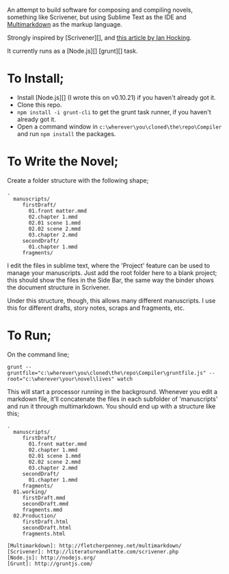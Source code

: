 An attempt to build software for composing and compiling novels, something like Scrivener, but using Sublime Text as the IDE and [Multimarkdown]() as the markup language. 

Strongly inspired by [Scrivener][], and [this article by Ian Hocking](http://ianhocking.com/2013/06/22/writing-a-novel-using-markdown/).

It currently runs as a [Node.js][] [grunt][] task.

# To Install;

- Install [Node.js][] (I wrote this on v0.10.21) if you haven't already got it.
- Clone this repo. 
- `npm install -i grunt-cli` to get the grunt task runner, if you haven't already got it.
- Open a command window in `c:\wherever\you\cloned\the\repo\Compiler` and run `npm install` the packages. 

# To Write the Novel;

Create a folder structure with the following shape;

    .
      manuscripts/
         firstDraft/
           01.front matter.mmd
           02.chapter 1.mmd
           02.01 scene 1.mmd
           02.02 scene 2.mmd
           03.chapter 2.mmd
         secondDraft/
           01.chapter 1.mmd
         fragments/

I edit the files in sublime text, where the 'Project' feature can be used to manage your manuscripts. Just add the root folder here to a blank project; this should show the files in the Side Bar, the same way the binder shows the document structure in Scrivener. 

Under this structure, though, this allows many different manuscripts. I use this for different drafts, story notes, scraps and fragments, etc. 

# To Run;

On the command line;

    grunt --gruntfile="c:\wherever\you\cloned\the\repo\Compiler\gruntfile.js" --root="c:\wherever\your\novel\lives" watch

This will start a processor running in the background. Whenever you edit a markdown file, it'll concatenate the files in each subfolder of 'manuscripts' and run it through multimarkdown. You should end up with a structure like this;

    .
      manuscripts/
         firstDraft/
           01.front matter.mmd
           02.chapter 1.mmd
           02.01 scene 1.mmd
           02.02 scene 2.mmd
           03.chapter 2.mmd
         secondDraft/
           01.chapter 1.mmd
         fragments/
      01.working/
         firstDraft.mmd
         secondDraft.mmd
         fragments.mmd
      02.Production/
         firstDraft.html
         secondDraft.html
         fragments.html

    [Multimarkdown]: http://fletcherpenney.net/multimarkdown/
    [Scrivener]: http://literatureandlatte.com/scrivener.php
    [Node.js]: http://nodejs.org/
    [Grunt]: http://gruntjs.com/